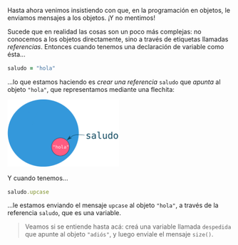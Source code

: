 Hasta ahora venimos insistiendo con que, en la programación en objetos, le enviamos mensajes a los objetos. ¡Y no mentimos!

Sucede que en realidad las cosas son un poco más complejas: no conocemos a los objetos directamente, sino a través de etiquetas llamadas _referencias_. Entonces cuando tenemos una declaración de variable como ésta...

```ruby
saludo = "hola"
```

...lo que estamos haciendo es _crear una referencia_ `saludo` que _apunta_ al objeto `"hola"`, que representamos mediante una flechita:

<img src="https://raw.githubusercontent.com/MumukiProject/mumuki-guia-ruby-referencias/master/images/unaReferencia_1515124264589.png" alt="Una Referencia" width="250" height="auto">

Y cuando tenemos... 

```ruby
saludo.upcase
```

...le estamos enviando el mensaje `upcase` al objeto `"hola"`, a través de la referencia `saludo`, que es una variable. 

> Veamos si se entiende hasta acá: creá una variable llamada `despedida` que apunte al objeto `"adiós"`, y luego enviale el mensaje `size()`.